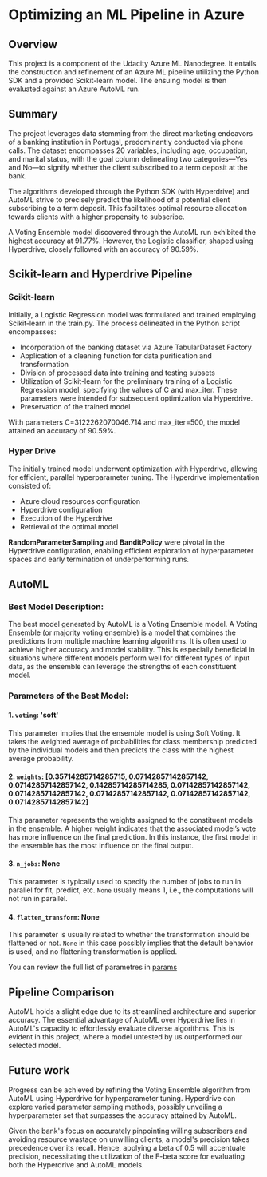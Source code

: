 # Optimizing an ML Pipeline in Azure

## Overview
This project is a component of the Udacity Azure ML Nanodegree. It entails the construction and refinement of an Azure ML pipeline utilizing the Python SDK and a provided Scikit-learn model. The ensuing model is then evaluated against an Azure AutoML run.

## Summary
The project leverages data stemming from the direct marketing endeavors of a banking institution in Portugal, predominantly conducted via phone calls. The dataset encompasses 20 variables, including age, occupation, and marital status, with the goal column delineating two categories—Yes and No—to signify whether the client subscribed to a term deposit at the bank.

The algorithms developed through the Python SDK (with Hyperdrive) and AutoML strive to precisely predict the likelihood of a potential client subscribing to a term deposit. This facilitates optimal resource allocation towards clients with a higher propensity to subscribe.

A Voting Ensemble model discovered through the AutoML run exhibited the highest accuracy at 91.77%. However, the Logistic classifier, shaped using Hyperdrive, closely followed with an accuracy of 90.59%.

## Scikit-learn and Hyperdrive Pipeline

### Scikit-learn
Initially, a Logistic Regression model was formulated and trained employing Scikit-learn in the train.py. The process delineated in the Python script encompasses:

- Incorporation of the banking dataset via Azure TabularDataset Factory
- Application of a cleaning function for data purification and transformation
- Division of processed data into training and testing subsets
- Utilization of Scikit-learn for the preliminary training of a Logistic Regression model, specifying the values of C and max_iter. These parameters were intended for subsequent optimization via Hyperdrive.
- Preservation of the trained model

With parameters C=3122262070046.714 and max_iter=500, the model attained an accuracy of 90.59%.

### Hyper Drive
The initially trained model underwent optimization with Hyperdrive, allowing for efficient, parallel hyperparameter tuning. The Hyperdrive implementation consisted of:

- Azure cloud resources configuration
- Hyperdrive configuration
- Execution of the Hyperdrive
- Retrieval of the optimal model

**RandomParameterSampling** and **BanditPolicy** were pivotal in the Hyperdrive configuration, enabling efficient exploration of hyperparameter spaces and early termination of underperforming runs.

## AutoML

### Best Model Description:

The best model generated by AutoML is a Voting Ensemble model. A Voting Ensemble (or majority voting ensemble) is a model that combines the predictions from multiple machine learning algorithms. It is often used to achieve higher accuracy and model stability. This is especially beneficial in situations where different models perform well for different types of input data, as the ensemble can leverage the strengths of each constituent model.

### Parameters of the Best Model:

#### 1. `voting`: 'soft'
This parameter implies that the ensemble model is using Soft Voting. It takes the weighted average of probabilities for class membership predicted by the individual models and then predicts the class with the highest average probability.

#### 2. `weights`: [0.35714285714285715, 0.07142857142857142, 0.07142857142857142, 0.14285714285714285, 0.07142857142857142, 0.07142857142857142, 0.07142857142857142, 0.07142857142857142, 0.07142857142857142]
This parameter represents the weights assigned to the constituent models in the ensemble. A higher weight indicates that the associated model’s vote has more influence on the final prediction. In this instance, the first model in the ensemble has the most influence on the final output.

#### 3. `n_jobs`: None
This parameter is typically used to specify the number of jobs to run in parallel for fit, predict, etc. `None` usually means 1, i.e., the computations will not run in parallel.

#### 4. `flatten_transform`: None
This parameter is usually related to whether the transformation should be flattened or not. `None` in this case possibly implies that the default behavior is used, and no flattening transformation is applied.

You can review the full list of parametres in [params](params.txt)

## Pipeline Comparison
AutoML holds a slight edge due to its streamlined architecture and superior accuracy. The essential advantage of AutoML over Hyperdrive lies in AutoML's capacity to effortlessly evaluate diverse algorithms. This is evident in this project, where a model untested by us outperformed our selected model.

## Future work

Progress can be achieved by refining the Voting Ensemble algorithm from AutoML using Hyperdrive for hyperparameter tuning. Hyperdrive can explore varied parameter sampling methods, possibly unveiling a hyperparameter set that surpasses the accuracy attained by AutoML.

Given the bank's focus on accurately pinpointing willing subscribers and avoiding resource wastage on unwilling clients, a model's precision takes precedence over its recall. Hence, applying a beta of 0.5 will accentuate precision, necessitating the utilization of the F-beta score for evaluating both the Hyperdrive and AutoML models.
